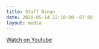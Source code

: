 ```yaml
---
title: Staff Bingo
date: 2020-05-14 22:18:00 -07:00
layout: media
---
```


<div class="EventsButton mt1 mb10">
  <a class="Caption" href="https://youtu.be/jfFwiU0iX48">
    Watch on Youtube
  </a>
</div>